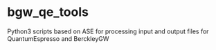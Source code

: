 # bgw_qe_tools
Python3 scripts based on ASE for processing input and output files for QuantumEspresso and BerckleyGW
